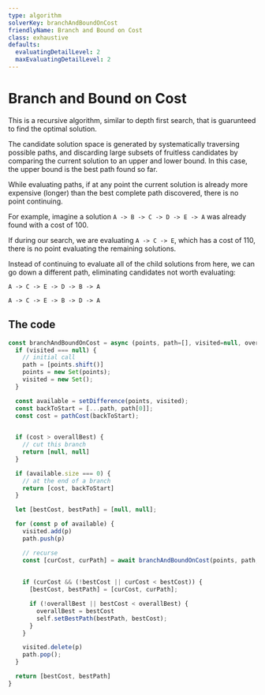 ```yaml
---
type: algorithm
solverKey: branchAndBoundOnCost
friendlyName: Branch and Bound on Cost
class: exhaustive
defaults:
  evaluatingDetailLevel: 2
  maxEvaluatingDetailLevel: 2
---
```



# Branch and Bound on Cost

This is a recursive algorithm, similar to depth first search, that is guarunteed to find the optimal solution.

The candidate solution space is generated by systematically traversing possible paths, and discarding large subsets of fruitless candidates by comparing the current solution to an upper and lower bound. In this case, the upper bound is the best path found so far.

While evaluating paths, if at any point the current solution is already more expensive (longer) than the best complete path discovered, there is no point continuing.

For example, imagine a solution ```A -> B -> C -> D -> E -> A``` was already found with a cost of 100.

If during our search, we are evaluating ```A -> C -> E```, which has a cost of 110, there is no point evaluating the remaining solutions.

Instead of continuing to evaluate all of the child solutions from here, we can go down a different path, eliminating candidates not worth evaluating:

```A -> C -> E -> D -> B -> A```

```A -> C -> E -> B -> D -> A```


## The code

```javascript
const branchAndBoundOnCost = async (points, path=[], visited=null, overallBest=Infinity) => {
  if (visited === null) {
    // initial call
    path = [points.shift()]
    points = new Set(points);
    visited = new Set();
  }

  const available = setDifference(points, visited);
  const backToStart = [...path, path[0]];
  const cost = pathCost(backToStart);
  

  if (cost > overallBest) {
    // cut this branch
    return [null, null]
  }

  if (available.size === 0) {
    // at the end of a branch
    return [cost, backToStart] 
  }

  let [bestCost, bestPath] = [null, null];

  for (const p of available) {
    visited.add(p)
    path.push(p)

    // recurse
    const [curCost, curPath] = await branchAndBoundOnCost(points, path, visited, overallBest);
    
    
    if (curCost && (!bestCost || curCost < bestCost)) {
      [bestCost, bestPath] = [curCost, curPath];

      if (!overallBest || bestCost < overallBest) {
        overallBest = bestCost
        self.setBestPath(bestPath, bestCost);
      }
    }

    visited.delete(p)
    path.pop();
  }

  return [bestCost, bestPath]
}
```
